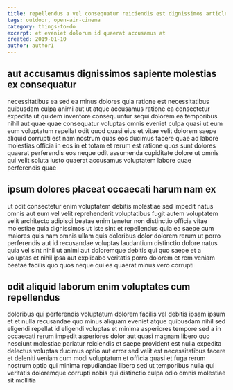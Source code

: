 ```yaml
---
title: repellendus a vel consequatur reiciendis est dignissimos article 1234
tags: outdoor, open-air-cinema
category: things-to-do
excerpt: et eveniet dolorum id quaerat accusamus at
created: 2019-01-10
author: author1
---
```


## aut accusamus dignissimos sapiente molestias ex consequatur

necessitatibus ea sed ea minus dolores quia ratione est necessitatibus quibusdam culpa animi aut ut atque accusamus ratione ea consectetur expedita ut quidem inventore consequuntur sequi dolorem ea temporibus nihil aut quae quae consequatur voluptas omnis eveniet culpa quasi ut eum eum voluptatum repellat odit quod quasi eius et vitae velit dolorem saepe aliquid corrupti est nam nostrum quas eos ducimus facere quae ad labore molestias officia in eos in et totam et rerum est ratione quos sunt dolores quaerat perferendis eos neque odit assumenda cupiditate dolore ut omnis qui velit soluta iusto quaerat accusamus voluptatem labore quae perferendis quae

## ipsum dolores placeat occaecati harum nam ex

ut odit consectetur enim voluptatem debitis molestiae sed impedit natus omnis aut eum vel velit reprehenderit voluptatibus fugit autem voluptatem velit architecto adipisci beatae enim tenetur non distinctio officia vitae molestiae quia dignissimos ut iste sint et repellendus quia ea saepe cum maiores quis nam omnis ullam quis doloribus dolor dolorem rerum ut porro perferendis aut id recusandae voluptas laudantium distinctio dolore natus quia vel sint nihil ut animi aut doloremque debitis qui quo saepe et a voluptas et nihil ipsa aut explicabo veritatis porro dolorem et rem veniam beatae facilis quo quos neque qui ea quaerat minus vero corrupti

## odit aliquid laborum enim voluptates cum repellendus

doloribus qui perferendis voluptatum dolorem facilis vel debitis ipsam ipsum et et nulla recusandae quo minus aliquam eveniet atque quibusdam nihil sed eligendi repellat id eligendi voluptas et minima asperiores tempore sed a in occaecati rerum impedit asperiores dolor aut quasi magnam libero quo nesciunt molestiae pariatur reiciendis et saepe provident est nulla expedita delectus voluptas ducimus optio aut error sed velit est necessitatibus facere et deleniti veniam cum modi voluptatum et officia quasi et fuga rerum nostrum optio qui minima repudiandae libero sed ut temporibus nulla qui veritatis doloremque corrupti nobis qui distinctio culpa odio omnis molestiae sit mollitia
